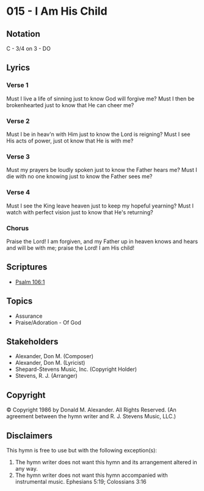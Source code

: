 # 015 - I Am His Child

## Notation

C - 3/4 on 3 - DO

## Lyrics

### Verse 1

Must I live a life of sinning just to know God will forgive me? Must I then be brokenhearted just to know that He can cheer me?

### Verse 2

Must I be in heav'n with Him just to know the Lord is reigning? Must I see His acts of power, just ot know that He is with me?

### Verse 3

Must my prayers be loudly spoken just to know the Father hears me? Must I die with no one knowing just to know the Father sees me?

### Verse 4

Must I see the King leave heaven just to keep my hopeful yearning? Must I watch with perfect vision just to know that He's returning?

### Chorus

Praise the Lord! I am forgiven, and my Father up in heaven knows and hears and will be with me; praise the Lord! I am His child!


## Scriptures

- [Psalm 106:1](https://www.biblegateway.com/passage/?search=Psalm%20106%3A1)

## Topics

- Assurance
- Praise/Adoration - Of God

## Stakeholders

- Alexander, Don M. (Composer)
- Alexander, Don M. (Lyricist)
- Shepard-Stevens Music, Inc. (Copyright Holder)
- Stevens, R. J. (Arranger)

## Copyright

© Copyright 1986 by Donald M. Alexander. All Rights Reserved.
(An agreement between the hymn writer and R. J. Stevens Music, LLC.)

## Disclaimers

This hymn is free to use but with the following exception(s):
1. The hymn writer does not want this hymn and its arrangement altered in any way.
2. The hymn writer does not want this hymn accompanied with instrumental music.
Ephesians 5:19; Colossians 3:16

